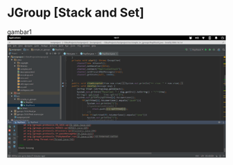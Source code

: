 # JGroup [Stack and Set]
gambar1
![alt tag](https://github.com/adwisatya/SIMLE-IRC-CHAT-JGROUPS/blob/master/Simple_IRC_Jgroups/1.png)